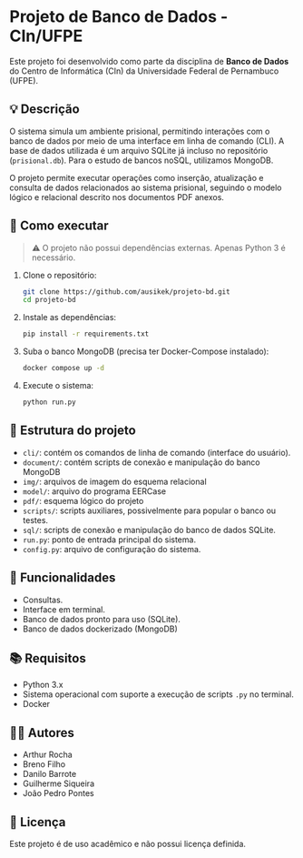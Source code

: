 # Projeto de Banco de Dados - CIn/UFPE

Este projeto foi desenvolvido como parte da disciplina de **Banco de Dados** do Centro de Informática (CIn) da Universidade Federal de Pernambuco (UFPE).

## 💡 Descrição

O sistema simula um ambiente prisional, permitindo interações com o banco de dados por meio de uma interface em linha de comando (CLI). A base de dados utilizada é um arquivo SQLite já incluso no repositório (`prisional.db`). Para o estudo de bancos noSQL, utilizamos MongoDB.

O projeto permite executar operações como inserção, atualização e consulta de dados relacionados ao sistema prisional, seguindo o modelo lógico e relacional descrito nos documentos PDF anexos.

## 🚀 Como executar

> ⚠️ O projeto não possui dependências externas. Apenas Python 3 é necessário.

1. Clone o repositório:

   ```bash
   git clone https://github.com/ausikek/projeto-bd.git
   cd projeto-bd
   ```

2. Instale as dependências:

   ```bash
   pip install -r requirements.txt
   ```

3. Suba o banco MongoDB (precisa ter Docker-Compose instalado):

   ```bash
   docker compose up -d
   ```

4. Execute o sistema:

   ```bash
   python run.py
   ```

## 📁 Estrutura do projeto

- `cli/`: contém os comandos de linha de comando (interface do usuário).
- `document/`: contém scripts de conexão e manipulação do banco MongoDB
- `img/`: arquivos de imagem do esquema relacional
- `model/`: arquivo do programa EERCase
- `pdf/`: esquema lógico do projeto
- `scripts/`: scripts auxiliares, possivelmente para popular o banco ou testes.
- `sql/`: scripts de conexão e manipulação do banco de dados SQLite.
- `run.py`: ponto de entrada principal do sistema.
- `config.py`: arquivo de configuração do sistema.

## 🧩 Funcionalidades

- Consultas.
- Interface em terminal.
- Banco de dados pronto para uso (SQLite).
- Banco de dados dockerizado (MongoDB)

## 📚 Requisitos

- Python 3.x
- Sistema operacional com suporte a execução de scripts `.py` no terminal.
- Docker

## 🧑‍💻 Autores

- Arthur Rocha
- Breno Filho
- Danilo Barrote
- Guilherme Siqueira
- João Pedro Pontes

## 📄 Licença

Este projeto é de uso acadêmico e não possui licença definida.
